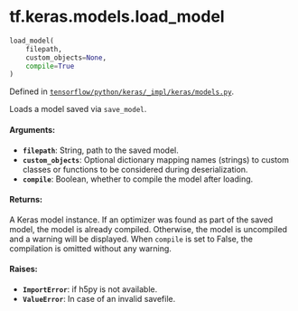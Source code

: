 <div itemscope itemtype="http://developers.google.com/ReferenceObject">
<meta itemprop="name" content="tf.keras.models.load_model" />
</div>

# tf.keras.models.load_model

``` python
load_model(
    filepath,
    custom_objects=None,
    compile=True
)
```



Defined in [`tensorflow/python/keras/_impl/keras/models.py`](https://www.tensorflow.org/code/tensorflow/python/keras/_impl/keras/models.py).

Loads a model saved via `save_model`.

#### Arguments:

* <b>`filepath`</b>: String, path to the saved model.
* <b>`custom_objects`</b>: Optional dictionary mapping names
        (strings) to custom classes or functions to be
        considered during deserialization.
* <b>`compile`</b>: Boolean, whether to compile the model
        after loading.


#### Returns:

A Keras model instance. If an optimizer was found
as part of the saved model, the model is already
compiled. Otherwise, the model is uncompiled and
a warning will be displayed. When `compile` is set
to False, the compilation is omitted without any
warning.


#### Raises:

* <b>`ImportError`</b>: if h5py is not available.
* <b>`ValueError`</b>: In case of an invalid savefile.